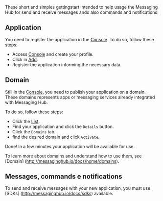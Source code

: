 These short and simples gettingstart intended to help usage the Messaging Hub for send and receive messages ando also commands and notifications.

## Application

You need to register the application in the [Console](http://messaginghub.io/home/console). To do so, follow these steps:

- Access [Console](http://messaginghub.io/home/console) and create your profile.
- Click in [Add](http://messaginghub.io/application/add).
- Register the application informing the necessary data.

## Domain

Still in the [Console](http://messaginghub.io/home/console), you need to publish your application on a domain. These domains represents apps or messaging services already integrated with Messaging Hub.

To do so, follow these steps:
- Click the [List](http://messaginghub.io/application/list).
- Find your application and click the `Details` button.
- Click the `Domains` tab.
- find the desired domain and click `Activate`.

Done! In a few minutes your application will be available for use.

To learn more about domains and understand how to use them, see [Domain] (http://messaginghub.io/docs/home/domains).

## Messages, commands e notifications

To send and receive messages with your new application, you must use [SDKs] (http://messaginghub.io/docs/sdks) available.
